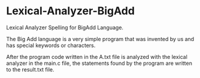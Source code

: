 # Lexical-Analyzer-BigAdd
Lexical Analyzer Spelling for BigAdd Language.

  The Big Add language is a very simple program that was invented by us and has special keywords or characters. 
  
  After the program code written in the A.txt file is analyzed with the lexical analyzer in the main.c file, the statements found by the program are written to the result.txt file.
